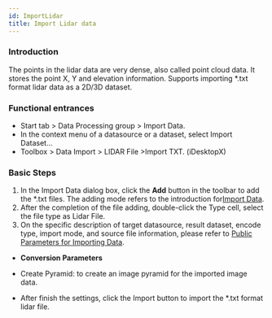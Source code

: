 ```yaml
---
id: ImportLidar
title: Import Lidar data
---
```

### Introduction

The points in the lidar data are very dense, also called point cloud data. It stores the point X, Y and elevation information. Supports importing *.txt format lidar data as a 2D/3D dataset.

### Functional entrances

* Start tab > Data Processing group > Import Data.
* In the context menu of a datasource or a dataset, select Import Dataset...
* Toolbox > Data Import > LIDAR File >Import TXT. (iDesktopX)

### Basic Steps

1. In the Import Data dialog box, click the **Add** button in the toolbar to add the *.txt files. The adding mode refers to the introduction for[Import Data](ImportData).
2. After the completion of the file adding, double-click the Type cell, select the file type as Lidar File.
3. On the specific description of target datasource, result dataset, encode type, import mode, and source file information, please refer to [Public Parameters for Importing Data](ParameterSettingDia).

* **Conversion Parameters**

* Create Pyramid: to create an image pyramid for the imported image data.

* After finish the settings, click the Import button to import the *.txt format lidar file.
